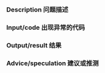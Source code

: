### Description 问题描述



### Input/code 出现异常的代码



### Output/result 结果



### Advice/speculation 建议或推测
